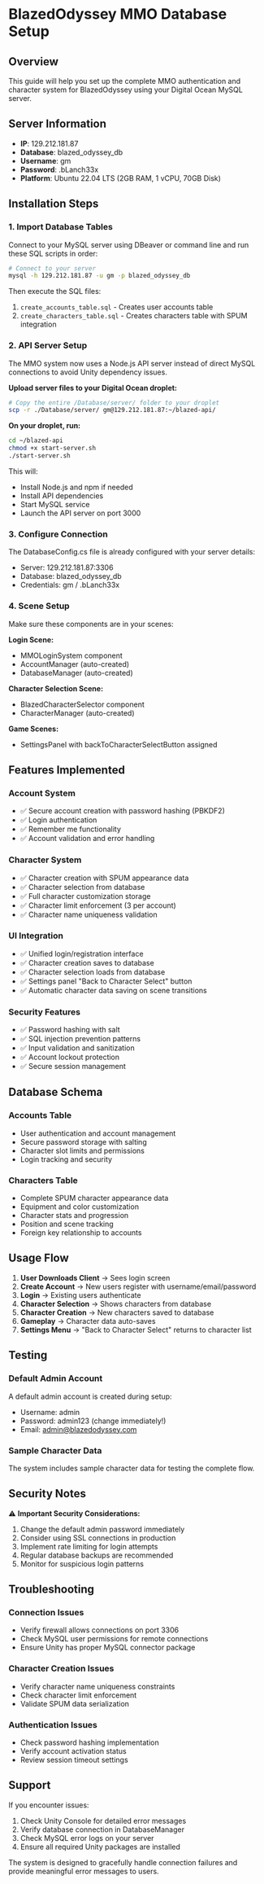 # BlazedOdyssey MMO Database Setup

## Overview
This guide will help you set up the complete MMO authentication and character system for BlazedOdyssey using your Digital Ocean MySQL server.

## Server Information
- **IP**: 129.212.181.87
- **Database**: blazed_odyssey_db  
- **Username**: gm
- **Password**: .bLanch33x
- **Platform**: Ubuntu 22.04 LTS (2GB RAM, 1 vCPU, 70GB Disk)

## Installation Steps

### 1. Import Database Tables
Connect to your MySQL server using DBeaver or command line and run these SQL scripts in order:

```bash
# Connect to your server
mysql -h 129.212.181.87 -u gm -p blazed_odyssey_db
```

Then execute the SQL files:
1. `create_accounts_table.sql` - Creates user accounts table
2. `create_characters_table.sql` - Creates characters table with SPUM integration

### 2. API Server Setup
The MMO system now uses a Node.js API server instead of direct MySQL connections to avoid Unity dependency issues.

**Upload server files to your Digital Ocean droplet:**
```bash
# Copy the entire /Database/server/ folder to your droplet
scp -r ./Database/server/ gm@129.212.181.87:~/blazed-api/
```

**On your droplet, run:**
```bash
cd ~/blazed-api
chmod +x start-server.sh
./start-server.sh
```

This will:
- Install Node.js and npm if needed
- Install API dependencies
- Start MySQL service
- Launch the API server on port 3000

### 3. Configure Connection
The DatabaseConfig.cs file is already configured with your server details:
- Server: 129.212.181.87:3306
- Database: blazed_odyssey_db
- Credentials: gm / .bLanch33x

### 4. Scene Setup
Make sure these components are in your scenes:

**Login Scene:**
- MMOLoginSystem component
- AccountManager (auto-created)
- DatabaseManager (auto-created)

**Character Selection Scene:**
- BlazedCharacterSelector component
- CharacterManager (auto-created)

**Game Scenes:**
- SettingsPanel with backToCharacterSelectButton assigned

## Features Implemented

### Account System
- ✅ Secure account creation with password hashing (PBKDF2)
- ✅ Login authentication
- ✅ Remember me functionality
- ✅ Account validation and error handling

### Character System  
- ✅ Character creation with SPUM appearance data
- ✅ Character selection from database
- ✅ Full character customization storage
- ✅ Character limit enforcement (3 per account)
- ✅ Character name uniqueness validation

### UI Integration
- ✅ Unified login/registration interface
- ✅ Character creation saves to database
- ✅ Character selection loads from database
- ✅ Settings panel "Back to Character Select" button
- ✅ Automatic character data saving on scene transitions

### Security Features
- ✅ Password hashing with salt
- ✅ SQL injection prevention patterns
- ✅ Input validation and sanitization
- ✅ Account lockout protection
- ✅ Secure session management

## Database Schema

### Accounts Table
- User authentication and account management
- Secure password storage with salting
- Character slot limits and permissions
- Login tracking and security

### Characters Table  
- Complete SPUM character appearance data
- Equipment and color customization
- Character stats and progression
- Position and scene tracking
- Foreign key relationship to accounts

## Usage Flow

1. **User Downloads Client** → Sees login screen
2. **Create Account** → New users register with username/email/password
3. **Login** → Existing users authenticate
4. **Character Selection** → Shows characters from database
5. **Character Creation** → New characters saved to database
6. **Gameplay** → Character data auto-saves
7. **Settings Menu** → "Back to Character Select" returns to character list

## Testing

### Default Admin Account
A default admin account is created during setup:
- Username: admin
- Password: admin123 (change immediately!)
- Email: admin@blazedodyssey.com

### Sample Character Data
The system includes sample character data for testing the complete flow.

## Security Notes

⚠️ **Important Security Considerations:**
1. Change the default admin password immediately
2. Consider using SSL connections in production
3. Implement rate limiting for login attempts
4. Regular database backups are recommended
5. Monitor for suspicious login patterns

## Troubleshooting

### Connection Issues
- Verify firewall allows connections on port 3306
- Check MySQL user permissions for remote connections
- Ensure Unity has proper MySQL connector package

### Character Creation Issues
- Verify character name uniqueness constraints
- Check character limit enforcement
- Validate SPUM data serialization

### Authentication Issues
- Check password hashing implementation
- Verify account activation status
- Review session timeout settings

## Support

If you encounter issues:
1. Check Unity Console for detailed error messages
2. Verify database connection in DatabaseManager
3. Check MySQL error logs on your server
4. Ensure all required Unity packages are installed

The system is designed to gracefully handle connection failures and provide meaningful error messages to users.